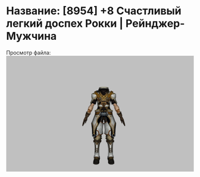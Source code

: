 # Название: [8954] +8 Счастливый легкий доспех Рокки | Рейнджер-Мужчина

Просмотр файла:
![p020032.png](p020032.png)
